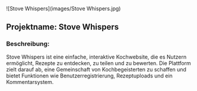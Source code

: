 ![Stove Whispers](images/Stove Whispers.jpg)
## Projektname: Stove Whispers

### Beschreibung:
Stove Whispers ist eine einfache, interaktive Kochwebsite, die es Nutzern ermöglicht, Rezepte zu entdecken, zu teilen und zu bewerten. Die Plattform zielt darauf ab, eine Gemeinschaft von Kochbegeisterten zu schaffen und bietet Funktionen wie Benutzerregistrierung, Rezeptuploads und ein Kommentarsystem.


